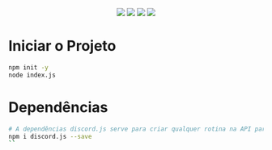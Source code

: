 <p align="center">
<img src="https://img.shields.io/badge/Discord-7289DA?style=for-the-badge&logo=discord&logoColor=white">
<img src="https://img.shields.io/badge/JavaScript-F7DF1E?style=for-the-badge&logo=javascript&logoColor=black">
<img src="https://img.shields.io/badge/Node.js-339933?style=for-the-badge&logo=nodedotjs&logoColor=white">
<img src="https://img.shields.io/badge/npm-CB3837?style=for-the-badge&logo=npm&logoColor=white">
</p>


# Iniciar o Projeto
```bash
npm init -y
node index.js
```

# Dependências 
```bash
# A dependências discord.js serve para criar qualquer rotina na API para o bot
npm i discord.js --save
``
